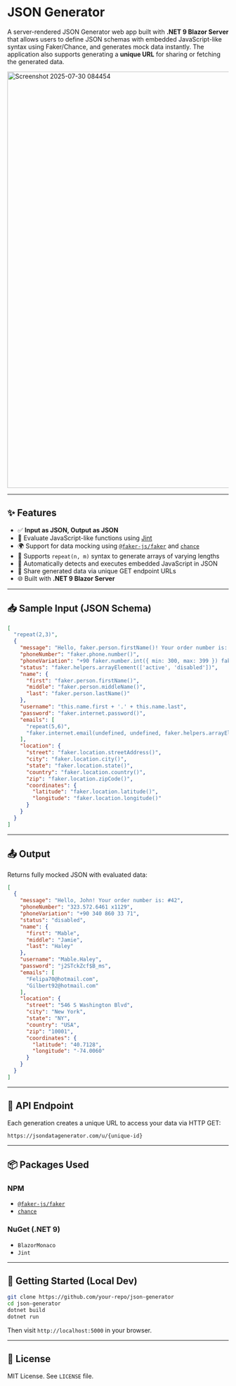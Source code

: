 # JSON Generator

A server-rendered JSON Generator web app built with **.NET 9 Blazor Server** that allows users to define JSON schemas with embedded JavaScript-like syntax using Faker/Chance, and generates mock data instantly. The application also supports generating a **unique URL** for sharing or fetching the generated data.

<img width="1918" height="946" alt="Screenshot 2025-07-30 084454" src="https://github.com/user-attachments/assets/c6013cec-d133-45eb-a1c7-96d41b6a69ba" />

---

## ✨ Features

- ✅ **Input as JSON, Output as JSON**
- 🧠 Evaluate JavaScript-like functions using [Jint](https://github.com/sebastienros/jint)
- 🌍 Support for data mocking using [`@faker-js/faker`](https://www.npmjs.com/package/@faker-js/faker) and [`chance`](https://www.npmjs.com/package/chance)
- 🔁 Supports `repeat(n, m)` syntax to generate arrays of varying lengths
- 🧩 Automatically detects and executes embedded JavaScript in JSON
- 🔗 Share generated data via unique GET endpoint URLs
- 🌐 Built with **.NET 9 Blazor Server**

---

## 📥 Sample Input (JSON Schema)

```json
[
  "repeat(2,3)",
  {
    "message": "Hello, faker.person.firstName()! Your order number is: #faker.number.int()",
    "phoneNumber": "faker.phone.number()",
    "phoneVariation": "+90 faker.number.int({ min: 300, max: 399 }) faker.number.int()",
    "status": "faker.helpers.arrayElement(['active', 'disabled'])",
    "name": {
      "first": "faker.person.firstName()",
      "middle": "faker.person.middleName()",
      "last": "faker.person.lastName()"
    },
    "username": "this.name.first + '.' + this.name.last",
    "password": "faker.internet.password()",
    "emails": [
      "repeat(5,6)",
      "faker.internet.email(undefined, undefined, faker.helpers.arrayElement(['gmail.com','hotmail.com','yahoo.com']))"
    ],
    "location": {
      "street": "faker.location.streetAddress()",
      "city": "faker.location.city()",
      "state": "faker.location.state()",
      "country": "faker.location.country()",
      "zip": "faker.location.zipCode()",
      "coordinates": {
        "latitude": "faker.location.latitude()",
        "longitude": "faker.location.longitude()"
      }
    }
  }
]
```

---

## 📤 Output

Returns fully mocked JSON with evaluated data:

```json
[
  {
    "message": "Hello, John! Your order number is: #42",
    "phoneNumber": "323.572.6461 x1129",
    "phoneVariation": "+90 340 860 33 71",
    "status": "disabled",
    "name": {
      "first": "Mable",
      "middle": "Jamie",
      "last": "Haley"
    },
    "username": "Mable.Haley",
    "password": "j2STckZcf$B_ms",
    "emails": [
      "Felipa70@hotmail.com",
      "Gilbert92@hotmail.com"
    ],
    "location": {
      "street": "546 S Washington Blvd",
      "city": "New York",
      "state": "NY",
      "country": "USA",
      "zip": "10001",
      "coordinates": {
        "latitude": "40.7128",
        "longitude": "-74.0060"
      }
    }
  }
]
```

---

## 🔗 API Endpoint

Each generation creates a unique URL to access your data via HTTP GET:

```
https://jsondatagenerator.com/u/{unique-id}
```

---

## 📦 Packages Used

### NPM
- [`@faker-js/faker`](https://www.npmjs.com/package/@faker-js/faker) 
- [`chance`](https://www.npmjs.com/package/chance) 

### NuGet (.NET 9)
- `BlazorMonaco` 
- `Jint`

---

## 🧪 Getting Started (Local Dev)

```bash
git clone https://github.com/your-repo/json-generator
cd json-generator
dotnet build
dotnet run
```

Then visit `http://localhost:5000` in your browser.

---

## 📄 License

MIT License. See `LICENSE` file.
